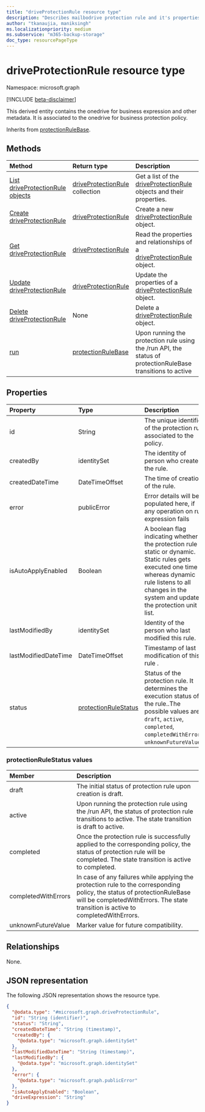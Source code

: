 ```yaml
---
title: "driveProtectionRule resource type"
description: "Describes mailbodrive protection rule and it's properties""
author: "tkanaujia, maniksingh"
ms.localizationpriority: medium
ms.subservice: "m365-backup-storage"
doc_type: resourcePageType
---
```


# driveProtectionRule resource type

Namespace: microsoft.graph

[!INCLUDE [beta-disclaimer](../../includes/beta-disclaimer.md)]

This derived entity contains the onedrive for business expression and other metadata. It is associated to the onedrive for business protection policy.

Inherits from [protectionRuleBase](../resources/protectionrulebase.md).

## Methods
|Method|Return type|Description|
|:---|:---|:---|
|[List driveProtectionRule objects](../api/onedriveforbusinessprotectionpolicy-list-driveinclusionrules.md)|[driveProtectionRule](../resources/driveprotectionrule.md) collection|Get a list of the [driveProtectionRule](../resources/driveprotectionrule.md) objects and their properties.|
|[Create driveProtectionRule](../api/onedriveforbusinessprotectionpolicy-post-driveinclusionrules.md)|[driveProtectionRule](../resources/driveprotectionrule.md)|Create a new [driveProtectionRule](../resources/driveprotectionrule.md) object.|
|[Get driveProtectionRule](../api/driveprotectionrule-get.md)|[driveProtectionRule](../resources/driveprotectionrule.md)|Read the properties and relationships of a [driveProtectionRule](../resources/driveprotectionrule.md) object.|
|[Update driveProtectionRule](../api/driveprotectionrule-update.md)|[driveProtectionRule](../resources/driveprotectionrule.md)|Update the properties of a [driveProtectionRule](../resources/driveprotectionrule.md) object.|
|[Delete driveProtectionRule](../api/onedriveforbusinessprotectionpolicy-delete-driveinclusionrules.md)|None|Delete a [driveProtectionRule](../resources/driveprotectionrule.md) object.|
|[run](../api/protectionrulebase-run.md)|[protectionRuleBase](../resources/protectionrulebase.md)|Upon running the protection rule using the /run API, the status of protectionRuleBase transitions to active|

## Properties
|Property|Type|Description|
|:---|:---|:---|
|id|String|The unique identifier of the protection rule associated to the policy.|
|createdBy|identitySet|The identity of person who created the rule.|
|createdDateTime|DateTimeOffset|The time of creation of the rule.|
|error|publicError|Error details will be populated here, if any operation on rule expression fails|
|isAutoApplyEnabled|Boolean|A boolean flag indicating whether the protection rule is static or dynamic. Static rules gets executed one time whereas dynamic rule listens to all changes in the system and updates the protection unit list.|
|lastModifiedBy|identitySet|Identity of the person who last modified this rule.|
|lastModifiedDateTime|DateTimeOffset|Timestamp of last modification of this rule .|
|status|[protectionRuleStatus](../resources/protectionrulebase.md#protectionrulestatus-values )|Status of the protection rule. It determines the execution status of the rule..The possible values are: `draft`, `active`, `completed`, `completedWithErrors`, `unknownFutureValue`.|

### protectionRuleStatus values
|Member | Description |
|:------|:------------|
|draft | The initial status of protection rule upon creation is draft.|
|active | Upon running the protection rule using the /run API, the status of protection rule transitions to active. The state transition is draft to active.|
|completed |Once the protection rule is successfully applied to the corresponding policy, the status of protection rule will be completed. The state transition is active to completed.|
|completedWithErrors | In case of any failures while applying the protection rule to the corresponding policy, the status of protectionRuleBase will be completedWithErrors. The state transition is active to completedWithErrors.|
|unknownFutureValue | Marker value for future compatibility.|

## Relationships
None.

## JSON representation
The following JSON representation shows the resource type.
<!-- {
  "blockType": "resource",
  "keyProperty": "id",
  "@odata.type": "microsoft.graph.driveProtectionRule",
  "baseType": "microsoft.backupRestore.protectionRuleBase",
  "openType": false
}
-->
``` json
{
  "@odata.type": "#microsoft.graph.driveProtectionRule",
  "id": "String (identifier)",
  "status": "String",
  "createdDateTime": "String (timestamp)",
  "createdBy": {
    "@odata.type": "microsoft.graph.identitySet"
  },
  "lastModifiedDateTime": "String (timestamp)",
  "lastModifiedBy": {
    "@odata.type": "microsoft.graph.identitySet"
  },
  "error": {
    "@odata.type": "microsoft.graph.publicError"
  },
  "isAutoApplyEnabled": "Boolean",
  "driveExpression": "String"
}
```

